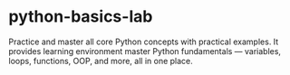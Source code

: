 # python-basics-lab
Practice and master all core Python concepts with practical examples. It provides learning environment master Python fundamentals — variables, loops, functions, OOP, and more, all in one place.
